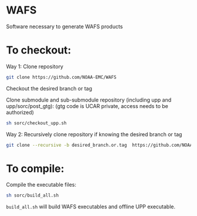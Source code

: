 # WAFS
Software necessary to generate WAFS products

To checkout:
==================================

Way 1:
Clone repository
```bash
git clone https://github.com/NOAA-EMC/WAFS
```

Checkout the desired branch or tag

Clone submodule and sub-submodule repository (including upp and upp/sorc/post_gtg):
(gtg code is UCAR private, access needs to be authorized)
```bash
sh sorc/checkout_upp.sh
```

Way 2:
Recursively clone repository if knowing the desired branch or tag
```bash
git clone --recursive -b desired_branch.or.tag  https://github.com/NOAA-EMC/WAFS
```

To compile:
==================================

Compile the executable files:
```bash
sh sorc/build_all.sh
```

`build_all.sh` will build WAFS executables and offline UPP executable.


